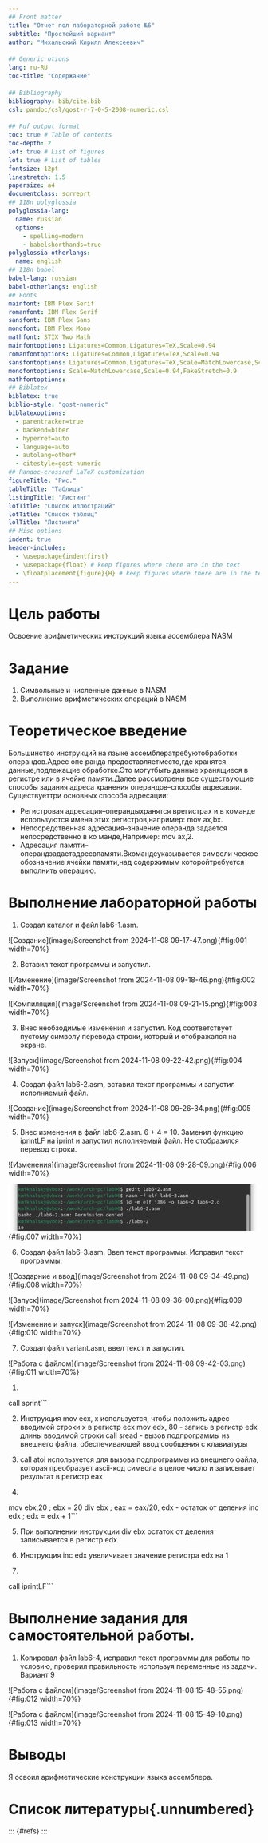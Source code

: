 ```yaml
---
## Front matter
title: "Отчет пол лабораторной работе №6"
subtitle: "Простейший вариант"
author: "Михальский Кирилл Алексеевич"

## Generic otions
lang: ru-RU
toc-title: "Содержание"

## Bibliography
bibliography: bib/cite.bib
csl: pandoc/csl/gost-r-7-0-5-2008-numeric.csl

## Pdf output format
toc: true # Table of contents
toc-depth: 2
lof: true # List of figures
lot: true # List of tables
fontsize: 12pt
linestretch: 1.5
papersize: a4
documentclass: scrreprt
## I18n polyglossia
polyglossia-lang:
  name: russian
  options:
	- spelling=modern
	- babelshorthands=true
polyglossia-otherlangs:
  name: english
## I18n babel
babel-lang: russian
babel-otherlangs: english
## Fonts
mainfont: IBM Plex Serif
romanfont: IBM Plex Serif
sansfont: IBM Plex Sans
monofont: IBM Plex Mono
mathfont: STIX Two Math
mainfontoptions: Ligatures=Common,Ligatures=TeX,Scale=0.94
romanfontoptions: Ligatures=Common,Ligatures=TeX,Scale=0.94
sansfontoptions: Ligatures=Common,Ligatures=TeX,Scale=MatchLowercase,Scale=0.94
monofontoptions: Scale=MatchLowercase,Scale=0.94,FakeStretch=0.9
mathfontoptions:
## Biblatex
biblatex: true
biblio-style: "gost-numeric"
biblatexoptions:
  - parentracker=true
  - backend=biber
  - hyperref=auto
  - language=auto
  - autolang=other*
  - citestyle=gost-numeric
## Pandoc-crossref LaTeX customization
figureTitle: "Рис."
tableTitle: "Таблица"
listingTitle: "Листинг"
lofTitle: "Список иллюстраций"
lotTitle: "Список таблиц"
lolTitle: "Листинги"
## Misc options
indent: true
header-includes:
  - \usepackage{indentfirst}
  - \usepackage{float} # keep figures where there are in the text
  - \floatplacement{figure}{H} # keep figures where there are in the text
---
```


# Цель работы

Освоение арифметических инструкций языка ассемблера NASM

# Задание

1. Символьные и численные данные в NASM
2. Выполнение арифметических операций в NASM

# Теоретическое введение

 Большинство инструкций на языке ассемблератребуютобработки операндов.Адрес опе
ранда предоставляетместо,где хранятся данные,подлежащие обработке.Это могутбыть
 данные хранящиеся в регистре или в ячейке памяти.Далее рассмотрены все существующие
 способы задания адреса хранения операндов–способы адресации.
 Существуеттри основных способа адресации:
 * Регистровая адресация–операндыхранятся врегистрах и в команде используются
 имена этих регистров,например: mov ax,bx.
 * Непосредственная адресация–значение операнда задается непосредственно в ко
манде,Например: mov ax,2.
 * Адресация памяти–операндзадаетадресвпамяти.Вкомандеуказывается символи
ческое обозначение ячейки памяти,над содержимым которойтребуется выполнить
 операцию.

# Выполнение лабораторной работы

1. Создал каталог и файл lab6-1.asm.

![Создание](image/Screenshot from 2024-11-08 09-17-47.png){#fig:001 width=70%}

2. Вставил текст программы и запустил.

![Изменение](image/Screenshot from 2024-11-08 09-18-46.png){#fig:002 width=70%}

![Компиляция](image/Screenshot from 2024-11-08 09-21-15.png){#fig:003 width=70%}

3. Внес необзодимые изменения и запустил. Код соответствует пустому символу перевода строки, который и отображался на экране.

![Запуск](image/Screenshot from 2024-11-08 09-22-42.png){#fig:004 width=70%}

4. Создал файл lab6-2.asm, вставил текст программы и запустил исполняемый файл.

![Создание](image/Screenshot from 2024-11-08 09-26-34.png){#fig:005 width=70%}

5. Внес изменения в файл lab6-2.asm. 6 + 4 = 10. Заменил функцию iprintLF на iprint и запустил исполняемый файл. Не отобразился перевод строки.

![Изменения](image/Screenshot from 2024-11-08 09-28-09.png){#fig:006 width=70%}

![Изменения](image/389757o82396.png){#fig:007 width=70%}

6. Создал файл lab6-3.asm. Ввел текст программы. Исправил текст программы.

![Создарние и ввод](image/Screenshot from 2024-11-08 09-34-49.png){#fig:008 width=70%}

![Запуск](image/Screenshot from 2024-11-08 09-36-00.png){#fig:009 width=70%}

![Изменение и запуск](image/Screenshot from 2024-11-08 09-38-42.png){#fig:010 width=70%}

7. Создал файл variant.asm, ввел текст и запустил.

![Работа с файлом](image/Screenshot from 2024-11-08 09-42-03.png){#fig:011 width=70%}

1. ```mov eax,rem
call sprint```

2. Инструкция mov ecx, x используется, чтобы положить адрес вводимой строки x в регистр ecx mov edx, 80 - запись в регистр edx длины вводимой строки call sread - вызов подпрограммы из внешнего файла, обеспечивающей ввод сообщения с клавиатуры

3. call atoi используется для вызова подпрограммы из внешнего файла, которая преобразует ascii-код символа в целое число и записывает результат в регистр eax

4. ```xor edx,edx ; обнуление edx для корректной работы div
mov ebx,20 ; ebx = 20
div ebx ; eax = eax/20, edx - остаток от деления
inc edx ; edx = edx + 1```

5. При выполнении инструкции div ebx остаток от деления записывается в регистр edx

6. Инструкция inc edx увеличивает значение регистра edx на 1

7. ```mov eax,edx
call iprintLF```

# Выполнение задания для самостоятельной работы.

1. Копировал файл lab6-4, исправил текст программы для работы по условию, проверил правильность используя переменные из задачи. Вариант 9

![Работа с файлом](image/Screenshot from 2024-11-08 15-48-55.png){#fig:012 width=70%}

![Работа с файлом](image/Screenshot from 2024-11-08 15-49-10.png){#fig:013 width=70%}

# Выводы

Я освоил арифметические конструкции языка ассемблера.

# Список литературы{.unnumbered}

::: {#refs}
:::
